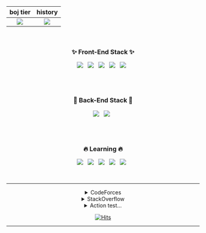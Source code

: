 <!---
Captainjack-kor/Captainjack-kor is a ✨ special ✨ repository because its `README.md` (this file) appears on your GitHub profile.
You can click the Preview link to take a look at your changes....
--->

<!-- <div align="center">
 Strong &nbsp;
 <img src="https://img.shields.io/badge/Vue-4FC08D?style=flat-square&logo=Vue.js&logoColor=white"/> 
</div> -->

<div align="center">

<!-- | boj tier | history | 
|:-------------------:|:-------------:|
| <img src="http://mazassumnida.wtf/api/v2/generate_badge?boj=captainjack_kr"> | <img src="http://mazandi.herokuapp.com/api?handle=captainjack_kr&theme=cold"/> | -->
 
 | boj tier | history | 
|:-------------------:|:-------------:|
| <img src="http://mazassumnida.wtf/api/v2/generate_badge?boj=captainjack_kr"> | <img src="http://mazandi.herokuapp.com/api?handle=captainjack_kr&theme=warm"/> |
 
<!--  | boj tier | history | 
|:-------------------:|:-------------:|
| <img src="http://mazassumnida.wtf/api/v2/generate_badge?boj=captainjack_kr"> | <img src="http://mazandi.herokuapp.com/api?handle=captainjack_kr&theme=dark"/> | -->

</div>

<!-- <div align="center">
 
 [![Solved.ac
프로필](http://mazassumnida.wtf/api/generate_badge?boj=captainjack_kr)](https://solved.ac/captainjack_kr)
 
 [![CodeForces Profile](https://cf.leed.at?id=KR_CaptainJack)](https://codeforces.com/profile/KR_CaptainJack)
 [![Solved.ac
프로필](http://mazassumnida.wtf/api/v2/generate_badge?boj={handle})](https://solved.ac/{handle})
 </div> -->

<br /> 

<div align="center">
 <h3> ✨ Front-End Stack ✨</h3>
</div>

<div align="center">
<img src="https://img.shields.io/badge/Vue-4FC08D?style=flat-square&logo=Vue.js&logoColor=white"/> &nbsp;
<!-- <img src="https://img.shields.io/badge/Vuetify-1867C0?style=flat-square&logo=Vuetify&logoColor=white"/> &nbsp; -->
<img src="https://img.shields.io/badge/JavaScript-F7DF1E?style=flat-square&logo=JavaScript&logoColor=black"/> &nbsp;
<!-- <img src="https://img.shields.io/badge/Node.js-339933?style=flat-square&logo=Node.js&logoColor=white"/></a> &nbsp; -->
<img src="https://img.shields.io/badge/React-61DAFB?style=flat-square&logo=React&logoColor=black"/> &nbsp;
<img src="https://img.shields.io/badge/CSS3-1572B6?style=flat-square&logo=CSS3&logoColor=white"/></a> &nbsp;
<img src="https://img.shields.io/badge/HTML5-E34F26?style=flat-square&logo=HTML5&logoColor=white"/></a> &nbsp; 
<!-- <img src="https://img.shields.io/badge/ReactHooks-B7178C?style=flat-square&logo=React&logoColor=pink"/> &nbsp; -->
<!-- <img src="https://img.shields.io/badge/Redux-764ABC?style=flat-square&logo=Redux&logoColor=white"/> &nbsp; -->
</div>

<br /> <br />

<div align="center">
 <h3> 🌈 Back-End Stack 🌈 </h3>
</div>

<div align="center">
 <img src="https://img.shields.io/badge/Node.js-339933?style=flat-square&logo=Node.js&logoColor=white"/></a> &nbsp;
 <img src="https://img.shields.io/badge/express-1572B6?style=flat-square&logo=EXPRESS&logoColor=red"/></a> &nbsp;
</div>

<br /> <br />


<!-- <div align="center">
 <h3> 🚀 Tools 🚀 </h3>

<img src="https://img.shields.io/badge/GitHub-181717?style=flat-square&logo=GitHub&logoColor=white"/></a> &nbsp;
<img src="https://img.shields.io/badge/GitBook-3884FF?style=flat-square&logo=GitBook&logoColor=white"/></a> &nbsp; 
<img src="https://img.shields.io/badge/Postman-FF6C37?style=flat-square&logo=Postman&logoColor=white"/></a> &nbsp;
<img src="https://img.shields.io/badge/Figma-F24E1E?style=flat-square&logo=Figma&logoColor=white"/></a> &nbsp;
</div> -->


<!-- <br /> <br /> -->

<div align="center">
<h3> 🔥 Learning 🔥 </h3>

<img src="https://img.shields.io/badge/Swift-F05138?style=flat-square&logo=Swift&logoColor=black"/></a> &nbsp;
<img src="https://img.shields.io/badge/TypeScript-3178C6?style=flat-square&logo=TypeScript&logoColor=white"/></a> &nbsp;
<img src="https://img.shields.io/badge/Ionic-3880FF?style=flat-square&logo=Ionic&logoColor=white"/></a> &nbsp;
<img src="https://img.shields.io/badge/Capacitor-119EFF?style=flat-square&logo=Capacitor&logoColor=white"/></a> &nbsp;
<img src="https://img.shields.io/badge/Firebase-FFCA28?style=flat-square&logo=Firebase&logoColor=black"/></a> &nbsp;
</div>

<br />

------

<div align="center">
 
<details>
<summary>CodeForces</summary>

[![CodeForces Profile](https://cf.leed.at?id=KR_CaptainJack)](https://codeforces.com/profile/KR_CaptainJack)
 

</details>
 
<details>
<summary>StackOverflow</summary>

[![CaptainJack StackOverflow](https://github-readme-stackoverflow.vercel.app/?userID=15746954&theme=dark)](https://stackoverflow.com/users/15746954/CaptainJack)
 

</details>
 
 
 
<details>
      
<summary>Action test...</summary>
<!--  <a href="https://www.google.com/"> button </a> -->
 <br />
 <a href="https://github.com/Captainjack-kor"> Button1 </a> &nbsp; 
 <a href="https://github.com/Captainjack-kor"> Button2 </a> &nbsp; 
 <a href="https://github.com/Captainjack-kor"> Button3 </a> &nbsp;<br /> 
 <span> 0  </span>&nbsp;  &nbsp;    &nbsp;  &nbsp; <span> 0 </span> &nbsp;  &nbsp;   &nbsp;  &nbsp;<span> 0  </span>
  <br />
   <br /> 
 
```js
   cosnole.log("TEST1");
   console.log("change this value");
```
</div>
 
 </details>

<div align="center">
 
[![Hits](https://hits.seeyoufarm.com/api/count/incr/badge.svg?url=https%3A%2F%2Fgithub.com%2FCaptainjack-kor&count_bg=%23797979&title_bg=%23000000&icon=riotgames.svg&icon_color=%23FFFFFF&title=hits&edge_flat=false)](https://hits.seeyoufarm.com)

</div>

--------

<!-- 🚫🧢 &nbsp;

<img src="https://img.shields.io/badge/Node.js-339933?style=flat-square&logo=Node.js&logoColor=white"/></a> &nbsp;

 -->



                                                                                                 
                                                                                            
